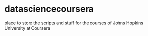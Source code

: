 # datasciencecoursera
place to store the scripts and stuff for the courses of Johns Hopkins University at Coursera

